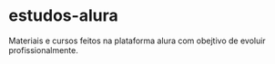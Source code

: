 # estudos-alura
Materiais e cursos feitos na plataforma alura com  obejtivo de evoluir profissionalmente. 
